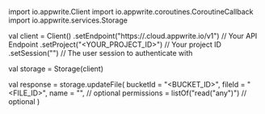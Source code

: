 import io.appwrite.Client
import io.appwrite.coroutines.CoroutineCallback
import io.appwrite.services.Storage

val client = Client()
    .setEndpoint("https://<REGION>.cloud.appwrite.io/v1") // Your API Endpoint
    .setProject("<YOUR_PROJECT_ID>") // Your project ID
    .setSession("") // The user session to authenticate with

val storage = Storage(client)

val response = storage.updateFile(
    bucketId = "<BUCKET_ID>",
    fileId = "<FILE_ID>",
    name = "<NAME>", // optional
    permissions = listOf("read("any")") // optional
)
